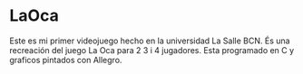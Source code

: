 # LaOca
Este es mi primer videojuego hecho en la universidad La Salle BCN.
És una recreación del juego La Oca para 2 3 i 4 jugadores.
Esta programado en C y graficos pintados con Allegro.
